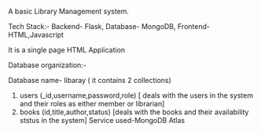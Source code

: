 A basic Library Management system.

Tech Stack:-
Backend- Flask, 
Database- MongoDB, 
Frontend- HTML,Javascript

It is a single page HTML Application

Database organization:-

Database name- libaray ( it contains 2 collections)
1. users (_id,username,password,role) [ deals with the users in the system and their roles as either member or librarian]
2. books (id,title,author,status) [deals with the books and their availability ststus in the system]
Service used-MongoDB Atlas


